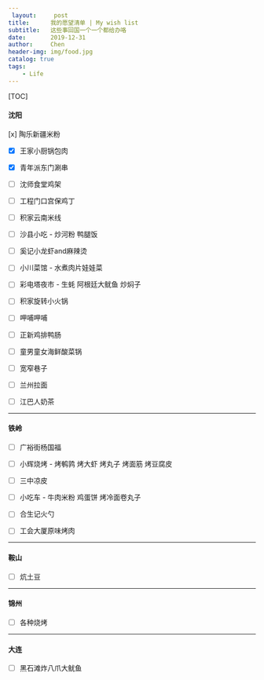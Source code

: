 ```yaml
---
 layout:     post
title:      我的愿望清单 | My wish list 
subtitle:   这些事回国一个一个都给办咯
date:       2019-12-31
author:     Chen
header-img: img/food.jpg
catalog: true
tags:
    - Life
---
```


[TOC]



#### 沈阳

 [x]  陶乐新疆米粉

- [x]  王家小厨锅包肉
- [x]  青年派东门涮串
- [ ]  沈师食堂鸡架
- [ ]  工程门口宫保鸡丁
- [ ]  积家云南米线
- [ ]  沙县小吃 - 炒河粉 鸭腿饭
- [ ]  奚记小龙虾and麻辣烫
- [ ]  小川菜馆 - 水煮肉片娃娃菜
- [ ]  彩电塔夜市 - 生蚝 阿根廷大鱿鱼 炒焖子
- [ ]  积家旋转小火锅
- [ ]  呷哺呷哺
- [ ]  正新鸡排鸭肠
- [ ]  童男童女海鲜酸菜锅
- [ ]  宽窄巷子
- [ ]  兰州拉面
- [ ]  江巴人奶茶





---

#### 铁岭

- [ ]  广裕街杨国福

- [ ]  小辉烧烤 - 烤鹌鹑 烤大虾 烤丸子 烤面筋 烤豆腐皮

- [ ]  三中凉皮

- [ ]  小吃车 - 牛肉米粉 鸡蛋饼 烤冷面卷丸子

- [ ]  合生记火勺

- [ ]  工会大厦原味烤肉


---

#### 鞍山

- [ ]  炕土豆


---


#### 锦州

- [ ]  各种烧烤


---

#### 大连

- [ ]  黑石滩炸八爪大鱿鱼




